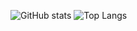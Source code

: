 ![GitHub stats]("https://github-readme-stats-nkh6-karol-zmijewskis-projects.vercel.app/api?custom_title=GitHub%20Stats&username=karolzmijewski&theme=transparent&show_icons=true")
![Top Langs](https://github-readme-stats-nkh6-karol-zmijewskis-projects.vercel.app/api/top-langs/?username=karolzmijewski&layout=compact)

